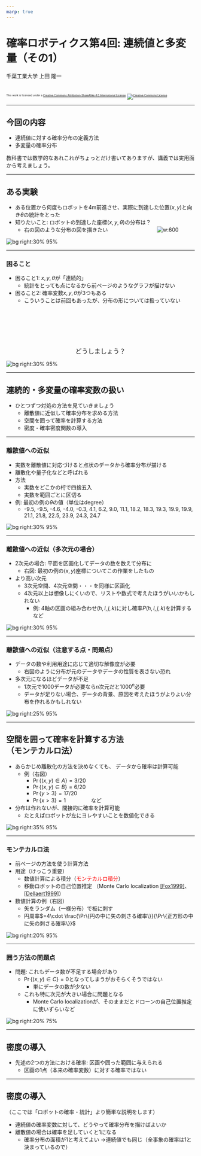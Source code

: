 ```yaml
---
marp: true
---
```


<!-- footer: 確率ロボティクス第4回（その1） -->

# 確率ロボティクス第4回: 連続値と多変量（その1）

千葉工業大学 上田 隆一

<br />

<p style="font-size:50%">
This work is licensed under a <a rel="license" href="http://creativecommons.org/licenses/by-sa/4.0/">Creative Commons Attribution-ShareAlike 4.0 International License</a>.
<a rel="license" href="http://creativecommons.org/licenses/by-sa/4.0/">
<img alt="Creative Commons License" style="border-width:0" src="https://i.creativecommons.org/l/by-sa/4.0/88x31.png" /></a>
</p>

---

<!-- paginate: true -->

## 今回の内容

- 連続値に対する確率分布の定義方法
- 多変量の確率分布

教科書では数学的なあれこれがちょっとだけ書いてありますが、講義では実用面から考えましょう。

---

## ある実験

- ある位置から何度もロボットを4m前進させ、実際に到達した位置$(x,y)$と向き$\theta$の統計をとった
- 知りたいこと: ロボットの到達した座標$(x,y,\theta)$の分布は？
    - 右の図のような分布の図を描きたい
$\qquad\qquad\qquad\qquad$![w:600](./figs/robot_final_pos.png)

![bg right:30% 95%](./figs/prob_dist.png)

---

### 困ること

- 困ること1: $x,y,\theta$が「連続的」
    - 統計をとっても点になるから前ページのようなグラフが描けない
- 困ること2: 確率変数$x,y,\theta$が3つもある
    - こういうことは前回もあったが、分布の形については扱っていない

<center style="padding-top:100px;font-size:120%">どうしましょう？</center>

![bg right:30% 95%](./figs/robot_final_pos_b.png)

---

## 連続的・多変量の確率変数の扱い

- ひとつずつ対処の方法を見ていきましょう
    - 離散値に近似して確率分布を求める方法
    - 空間を囲って確率を計算する方法
    - 密度・確率密度関数の導入

---

### 離散値への近似

- 実数を離散値に対応づけると点状のデータから確率分布が描ける
- 離散化や量子化などと呼ばれる
- 方法
    - 実数をどこかの桁で四捨五入
    - 実数を範囲ごとに区切る
- 例: 最初の例の$\theta$の値（単位はdegree）
    - -9.5, -9.5, -4.6, -4.0, -0.3, 4.1, 6.2, 9.0, 11.1, 18.2, 18.3, 19.3, 19.9, 19.9, 21.1, 21.8, 22.5, 23.9, 24.3, 24.7

![bg right:30% 95%](./figs/theta_hist.png)

---

### 離散値への近似（多次元の場合）

- 2次元の場合: 平面を区画化してデータの数を数えて分布に
    - 右図: 最初の例の$(x,y)$座標についてこの作業をしたもの
- より高い次元
    - 3次元空間、4次元空間・・・を同様に区画化
    - 4次元以上は想像しにくいので、リストや数式で考えたほうがいいかもしれない
        - 例: 4軸の区画の組み合わせ$(h,i,j,k)$に対し確率$P(h,i,j,k)$を計算するなど


![bg right:30% 95%](./figs/discretization.png)


---

### 離散値への近似（注意する点・問題点）

- データの数や利用用途に応じて適切な解像度が必要
    - 右図のように分布が元のデータやデータの性質を表さない恐れ
- 多次元になるほどデータが不足
    - 1次元で$1000$データが必要なら$n$次元だと$1000^n$必要
    - データが足りない場合、データの背景、原因を考えたほうがよりよい分布を作れるかもしれない

![bg right:25% 95%](./figs/discretization_resolution.png)

---

## 空間を囲って確率を計算する方法<br />（モンテカルロ法）

- あらかじめ離散化の方法を決めなくても、
データから確率は計算可能
    - 例（右図）
        - $\Pr\{ (x,y) \in A \} = 3/20$
        - $\Pr\{ (x,y) \in B \} = 6/20$
        - $\Pr\{ y > 3 \} = 17/20$
        - $\Pr\{ x > 3 \} = 1\qquad\qquad$ など
- 分布は作れないが、間接的に確率を計算可能
    - たとえばロボットが左にヨレやすいことを数値化できる

![bg right:35% 95%](./figs/montecarlo.png)


---

### モンテカルロ法

- 前ページの方法を使う計算方法
- 用途（けっこう重要）
    - 数値計算による積分（<span style="color:red">モンテカルロ積分</span>）
    - 移動ロボットの自己位置推定
    （Monte Carlo localization [[Fox1999]](https://cdn.aaai.org/AAAI/1999/AAAI99-050.pdf)、[[Dellaert1999]](https://ieeexplore.ieee.org/document/772544)）
- 数値計算の例（右図）
    - 矢をランダム（一様分布）で板に刺す
    - 円周率$=4\cdot \frac{\Pr\{円の中に矢の刺さる確率\}}{\Pr\{正方形の中に矢の刺さる確率\}}$

![bg right:20% 95%](./figs/montecarlo_int.png)

---

### 囲う方法の問題点

- 問題: これもデータ数が不足する場合があり
    - $\Pr\{ (x,y) \in C \} = 0$となってしまうがおそらくそうではない
        - 単にデータの数が少ない
    - これも特に次元が大きい場合に問題となる
        - Monte Carlo localizationが、そのままだとドローンの自己位置推定に使いずらいなど

![bg right:20% 75%](./figs/montecarlo_error.png)

---

## 密度の導入

- 先述の2つの方法における確率: 区画や囲った範囲に与えられる
    - 区画の1点（本来の確率変数）に対する確率ではない

---

## 密度の導入

（ここでは「ロボットの確率・統計」より簡単な説明をします）

- 連続値の確率変数に対して、どうやって確率分布を描けばよいか
- 離散値の場合は確率を足していくと$1$になる
    - 確率分布の面積が$1$と考えてよい
    $\rightarrow$連続値でも同じ（全事象の確率は$1$と決まっているので）

